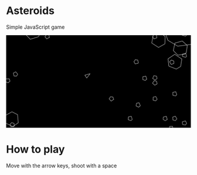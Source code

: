 # Asteroids
Simple JavaScript game

![Screenshot](Screen.png)


# How to play
Move with the arrow keys, shoot with a space
